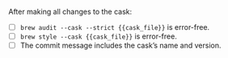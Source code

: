 <!-- If there’s a checkbox you can’t complete for any reason, that's okay, just explain in detail why you weren’t able to do so. -->

After making all changes to the cask:

- [ ] `brew audit --cask --strict {{cask_file}}` is error-free.
- [ ] `brew style --cask {{cask_file}}` is error-free.
- [ ] The commit message includes the cask’s name and version.
